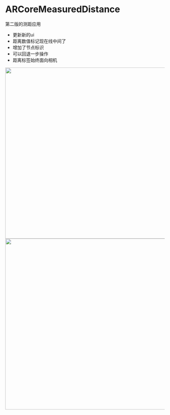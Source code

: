 # ARCoreMeasuredDistance
第二版的测距应用
* 更新新的ui
* 距离数值标记现在线中间了
* 增加了节点标识
* 可以回退一步操作
* 距离标签始终面向相机

   
<img width="1122" height="540" src="https://github.com/ToadPrincess/ARCoreMeasuredDistance/blob/master/preview3.jpg?raw=true"/>

<img width="1122" height="540" src="https://github.com/ToadPrincess/ARCoreMeasuredDistance/blob/master/preview4.jpg?raw=true"/>
